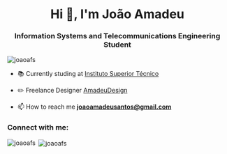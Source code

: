 <h1 align="center">Hi 👋, I'm João Amadeu</h1>
<h3 align="center">Information Systems and Telecommunications Engineering Student</h3>

<p align="left"> <img src="https://komarev.com/ghpvc/?username=joaoafs&label=Profile%20views&color=0e75b6&style=flat" alt="joaoafs" /> </p>

- 📚 Currently studing at [Instituto Superior Técnico](https://tecnico.ulisboa.pt/pt/)

- ✏️ Freelance Designer [AmadeuDesign](https://www.behance.net/amadeudesign)

- 📫 How to reach me **joaoamadeusantos@gmail.com**

<h3 align="left">Connect with me:</h3>
<p align="left">
</p>

<p><img align="left" src="https://github-readme-stats.vercel.app/api/top-langs?username=joaoafs&show_icons=true&locale=en&layout=compact" alt="joaoafs" /></p>

<p>&nbsp;<img align="center" src="https://github-readme-stats.vercel.app/api?username=joaoafs&show_icons=true&locale=en" alt="joaoafs" /></p>

